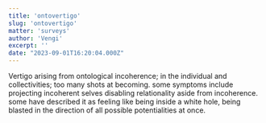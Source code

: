```yaml
---
title: 'ontovertigo'
slug: 'ontovertigo'
matter: 'surveys'
author: 'Vengi'
excerpt: ''
date: "2023-09-01T16:20:04.000Z"
---
```


Vertigo arising from ontological incoherence; in the individual and collectivities; too many shots at becoming. some symptoms include projecting incoherent selves disabling relationality aside from incoherence. some have described it as feeling like being inside a white hole, being blasted in the direction of all possible potentialities at once.